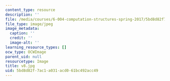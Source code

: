 ```yaml
---
content_type: resource
description: ''
file: /media/courses/6-004-computation-structures-spring-2017/5bd8d82f7ac1a031acd061bc492acc49_v8.jpg
file_type: image/jpeg
image_metadata:
  caption: ''
  credit: ''
  image-alt: ''
learning_resource_types: []
ocw_type: OCWImage
parent_uid: null
resourcetype: Image
title: v8.jpg
uid: 5bd8d82f-7ac1-a031-acd0-61bc492acc49
---
```

